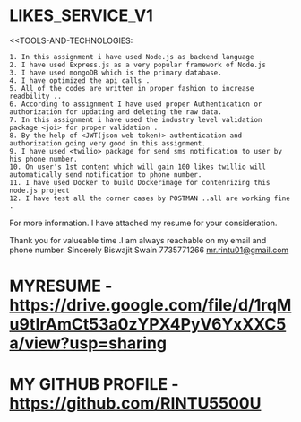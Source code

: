 # LIKES_SERVICE_V1


<<TOOLS-AND-TECHNOLOGIES: 

    1. In this assignment i have used Node.js as backend language
    2. I have used Express.js as a very popular framework of Node.js 
    3. I have used mongoDB which is the primary database.
    4. I have optimized the api calls .
    5. All of the codes are written in proper fashion to increase readbility ..
    6. According to assignment I have used proper Authentication or authorization for updating and deleting the raw data.
    7. In this assignment i have used the industry level validation package <joi> for proper validation .
    8. By the help of <JWT(json web token)> authentication and authorization going very good in this assignment.
    9. I have used <twilio> package for send sms notification to user by his phone number.
    10. On user's 1st content which will gain 100 likes twillio will automatically send notification to phone number.
    11. I have used Docker to build Dockerimage for contenrizing this node.js project 
    12. I have test all the corner cases by POSTMAN ..all are working fine .



For more information. I have attached my resume for your consideration.

Thank you for valueable time .I am always reachable on my email and phone number.
Sincerely
Biswajit Swain
7735771266
mr.rintu01@gmail.com
# MYRESUME - https://drive.google.com/file/d/1rqMu9tIrAmCt53a0zYPX4PyV6YxXXC5a/view?usp=sharing
# MY GITHUB PROFILE - https://github.com/RINTU5500U

